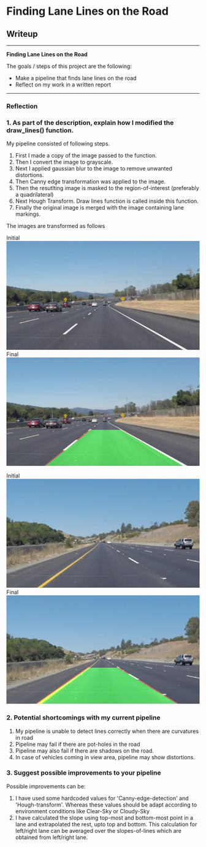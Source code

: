 # **Finding Lane Lines on the Road** 

## Writeup

---

**Finding Lane Lines on the Road**

The goals / steps of this project are the following:
* Make a pipeline that finds lane lines on the road
* Reflect on my work in a written report


[//]: # (Image References)

[image1]: ./test_images/solidWhiteCurve.jpg "solidWhiteCurve"
[image2]: ./test_images/solidYellowCurve.jpg "solidYellowCurve"
[image3]: ./test_images_output/solidWhiteCurve.jpg "solidWhiteCurve"
[image4]: ./test_images_output/solidYellowCurve.jpg "solidYellowCurve"

---

### Reflection

### 1. As part of the description, explain how I modified the draw_lines() function.

My pipeline consisted of following steps.
1. First I made a copy of the image passed to the function.
2. Then I convert the image to grayscale.
3. Next I applied gaussian blur to the image to remove unwanted distortions.
4. Then Canny edge transformation was applied to the image.
5. Then the resutlting image is masked to the region-of-interest (preferably a quadrilateral)
7. Next Hough Transform. Draw lines function is called inside this function.
8. Finally the original image is merged with the image containing lane markings.

The images are transformed as follows

Initial
![alt text][image1]
Final
![alt text][image3]

Initial
![alt text][image2]
Final
![alt text][image4]

### 2. Potential shortcomings with my current pipeline

1. My pipeline is unable to detect lines correctly when there are curvatures in road
2. Pipeline may fail if there are pot-holes in the road
3. Pipeline may also fail if there are shadows on the road.
4. In case of vehicles coming in view area, pipeline may show distortions.

### 3. Suggest possible improvements to your pipeline

Possible improvements can be:

1. I have used some hardcoded values for 'Canny-edge-detection' and 'Hough-transform'. Whereas these values should be adapt according to environment conditions like Clear-Sky or Cloudy-Sky
2. I have calculated the slope using top-most and bottom-most point in a lane and extrapolated the rest, upto top and bottom. This calculation for left/right lane can be averaged over the slopes-of-lines which are obtained from left/right lane.